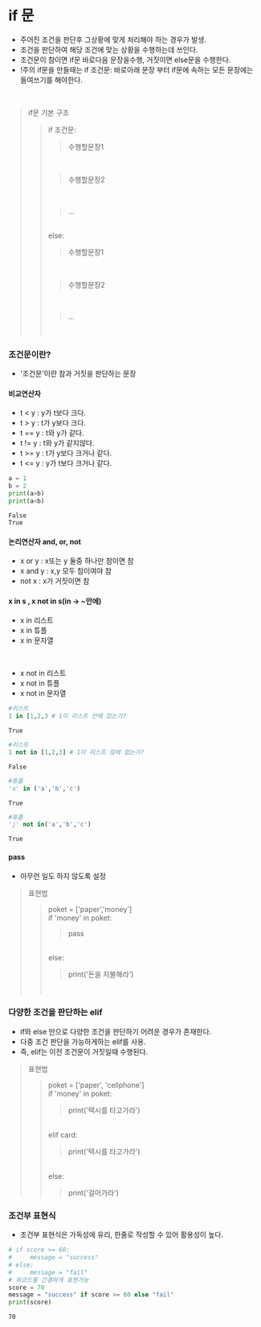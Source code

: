 # if 문 

- 주어진 조건을 판단후 그상황에 맞게 처리해야 하는 경우가 발생.
- 조건을 판단하여 해당 조건에 맞는 상황을 수행하는데 쓰인다.
- 조건문이 참이면 if문 바로다음 문장을수행, 거짓이면 else문을 수행한다.
- !주의 if문을 만들때는 if 조건문: 바로아래 문장 부터 if문에 속하는 모든 문장에는 들여쓰기를 해야한다.
<br>

>if문 기본 구조
>>if 조건문:<br>
    <blockquote>수행할문장1</blockquote><br>
    <blockquote>수행할문장2</blockquote><br>
    <blockquote>...</blockquote><br>
  else:<br>
    <blockquote>수행할문장1</blockquote><br>
    <blockquote>수행할문장2</blockquote><br>
    <blockquote>...</blockquote><br>
    
### 조건문이란?
- '조건문'이란 참과 거짓을 판단하는 문장

#### 비교연산자

- t < y : y가 t보다 크다.
- t > y : t가 y보다 크다.
- t == y : t와 y가 같다.
- t != y : t와 y가 같지않다.
- t >= y : t가 y보다 크거나 같다.
- t <= y : y가 t보다 크거나 같다.




```python
a = 1
b = 2
print(a>b)
print(a<b)
```

    False
    True


#### 논리연산자 and, or, not

- x or y : x또는 y 둘중 하나만 참이면 참
- x and y : x,y 모두 참이여야 참
- not x : x가 거짓이면 참

#### x in s , x not in s(in -> ~안에)

- x in 리스트
- x in 튜플
- x in 문자열
<br>
    
- x not in 리스트
- x not in 튜플
- x not in 문자열


```python
#리스트
1 in [1,2,3 # 1이 리스트 안에 있는가?
```




    True




```python
#리스트
1 not in [1,2,3] # 1이 리스트 않에 없는가?
```




    False




```python
#튜플
'a' in ('a','b','c')
```




    True




```python
#튜플
'j' not in('a','b','c')
```




    True



#### pass
- 아무런 일도 하지 않도록 설정
>표현법
>>poket = ['paper','money']<br>
  if 'money' in poket:<br>
      <blockquote>pass</blockquote><br>
  else:<br>
      <blockquote>print('돈을 지불해라')</blockquote><br>

### 다양한 조건을 판단하는 elif 
- if와 else 만으로 다양한 조건을 판단하기 어려운 경우가 존재한다.
- 다중 조건 판단을 가능하게하는 elif를 사용.
- 즉, elif는 이전 조건문이 거짓일때 수행된다.
>표현법
>>poket = ['paper', 'cellphone']<br>
if 'money' in poket:<br><blockquote>print('택시를 타고가라')</blockquote><br>
elif card: <br><blockquote>print('택시를 타고가라')</blockquote><br>
else:<br><blockquote>print('걸어가라')</blockquote>

### 조건부 표현식
- 조건부 표현식은 가독성에 유리, 한줄로 작성할 수 있어 활용성이 높다.


```python
# if score >= 60:
#     message = "success"
# else:
#     message = "fail"
# 위코드를 간결하게 표현가능
score = 70
message = "success" if score >= 60 else "fail"
print(score)
```

    70

